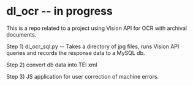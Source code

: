 # dl_ocr  -- in progress

This is a repo related to a project using Vision API for OCR with archival documents.

Step 1) 
  dl_ocr_sql.py -- Takes a directory of jpg files, runs Vision API queries and records the response data to a MySQL db. 
  
Step 2)
  convert db data into TEI xml
  
Step 3) 
   JS application for user correction of machine errors.  
